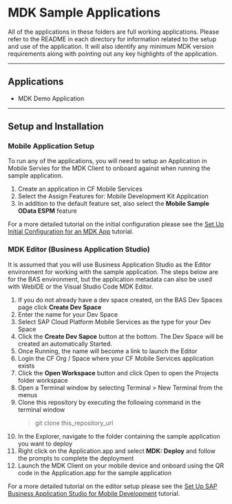 # MDK Sample Applications

All of the applications in these folders are full working applications.  Please refer to the README in each directory for information related to the setup and use of the application.  It will also identify any minimum MDK version requirements along with pointing out any key highlights of the application.

***
## Applications
* MDK Demo Application

***

## Setup and Installation

### Mobile Application Setup
To run any of the applications, you will need to setup an Application in Mobile Servies for the MDK Client to onboard against when running the sample application.

1. Create an application in CF Mobile Services
1. Select the Assign Features for: Mobile Development Kit Application
1. In addition to the default feature set, also select the **Mobile Sample OData ESPM** feature

For a more detailed tutorial on the initial configuration please see the [Set Up Initial Configuration for an MDK App](https://developers.sap.com/tutorials/cp-mobile-dev-kit-ms-setup.html) tutorial.

### MDK Editor (Business Application Studio)
It is assumed that you will use Business Application Studio as the Editor environment for working with the sample application.  The steps below are for the BAS environment, but the application metadata can also be used with WebIDE or the Visual Studio Code MDK Editor.
1. If you do not already have a dev space created, on the BAS Dev Spaces page click **Create Dev Space**
1. Enter the name for your Dev Space
1. Select SAP Cloud Platform Mobile Services as the type for your Dev Space
1. Click the **Create Dev Sapce** button at the bottom.  The Dev Space will be created an automatically Started.
1. Once Running, the name will become a link to launch the Editor
1. Login the CF Org / Space where your CF Mobile Services application exists
1. Click the **Open Workspace** button and click Open to open the Projects folder workspace
1. Open a Terminal window by selecting Terminal > New Terminal from the menus
1. Clone this repository by executing the following command in the terminal window
    > git clone this_repository_url
1. In the Explorer, navigate to the folder containing the sample application you want to deploy
1. Right click on the Application.app and select **MDK: Deploy** and follow the prompts to complete the deployment
1. Launch the MDK Client on your mobile device and onboard using the QR code in the Application.app for the sample application

For a more detailed tutorial on the editor setup please see the [Set Up SAP Business Application Studio for Mobile Development](https://developers.sap.com/tutorials/cp-mobile-bas-setup.html) tutorial.
